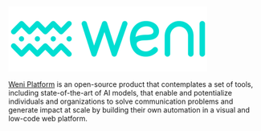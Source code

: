 <img src="https://github.com/Ilhasoft/weni-platform/raw/main/logos/png/weni-396x129-color.png" data-canonical-src="https://github.com/Ilhasoft/weni-platform/raw/main/logos/png/weni-396x129-color.png" width="396"/>

[Weni Platform](https://weni.ai) is an open-source product that contemplates a set of tools, including state-of-the-art of AI models, that enable and potentialize individuals and organizations to solve communication problems and generate impact at scale by building their own automation in a visual and low-code web platform.